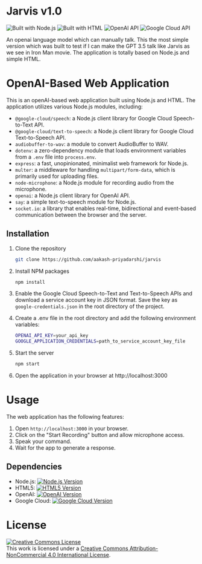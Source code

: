 # Jarvis v1.0
![Built with Node.js](https://img.shields.io/badge/Built%20with-Node.js-339933?style=for-the-badge&logo=node.js)
![Built with HTML](https://img.shields.io/badge/Built%20with-HTML-E34F26?style=for-the-badge&logo=html5)
![OpenAI API](https://img.shields.io/badge/OpenAI-API-2A2D2E?style=for-the-badge&logo=openai)
![Google Cloud API](https://img.shields.io/badge/Google%20Cloud-API-4285F4?style=for-the-badge&logo=google-cloud)



 An openai language model which can manually talk.
 This the most simple version which was built to test if I can make the GPT 3.5 talk like Jarvis as we see in Iron Man movie.
 The application is totally based on Node.js and simple HTML.
 


# OpenAI-Based Web Application

This is an openAI-based web application built using Node.js and HTML. The application utilizes various Node.js modules, including:

- `@google-cloud/speech`: a Node.js client library for Google Cloud Speech-to-Text API.
- `@google-cloud/text-to-speech`: a Node.js client library for Google Cloud Text-to-Speech API.
- `audiobuffer-to-wav`: a module to convert AudioBuffer to WAV.
- `dotenv`: a zero-dependency module that loads environment variables from a `.env` file into `process.env`.
- `express`: a fast, unopinionated, minimalist web framework for Node.js.
- `multer`: a middleware for handling `multipart/form-data`, which is primarily used for uploading files.
- `node-microphone`: a Node.js module for recording audio from the microphone.
- `openai`: a Node.js client library for OpenAI API.
- `say`: a simple text-to-speech module for Node.js.
- `socket.io`: a library that enables real-time, bidirectional and event-based communication between the browser and the server.

## Installation

1. Clone the repository
   ```sh
   git clone https://github.com/aakash-priyadarshi/jarvis
   
2. Install NPM packages
   ```sh
   npm install
   ```
3. Enable the Google Cloud Speech-to-Text and Text-to-Speech APIs and download a service account key in JSON format. Save the key as `google-credentials.json` in the root directory of the project.

4. Create a .env file in the root directory and add the following environment variables:
   ```sh
   OPENAI_API_KEY=your_api_key
   GOOGLE_APPLICATION_CREDENTIALS=path_to_service_account_key_file
   ```
5. Start the server
   ```sh
   npm start
   ```
6. Open the application in your browser at http://localhost:3000

# Usage
The web application has the following features:

1. Open `http://localhost:3000` in your browser.
2. Click on the "Start Recording" button and allow microphone access.
3. Speak your command.
4. Wait for the app to generate a response.

## Dependencies

- Node.js: [![Node.js Version][node-image]][node-url]
- HTML5: [![HTML5 Version][html5-image]][html5-url]
- OpenAI: [![OpenAI Version][openai-image]][openai-url]
- Google Cloud: [![Google Cloud Version][google-cloud-image]][google-cloud-url]

[node-image]: https://img.shields.io/badge/Node.js-v18.15.0-green.svg
[node-url]: https://nodejs.org/en/download/
[html5-image]: https://img.shields.io/badge/HTML5-v5-orange.svg
[html5-url]: https://developer.mozilla.org/en-US/docs/Web/Guide/HTML/HTML5
[openai-image]: https://img.shields.io/badge/OpenAI-v3.2.1-yellow.svg
[openai-url]: https://pypi.org/project/openai/
[google-cloud-image]: https://img.shields.io/badge/Google%20Cloud-v1.0-blue.svg
[google-cloud-url]: https://console.cloud.google.com/

# License
<a rel="license" href="http://creativecommons.org/licenses/by-nc/4.0/"><img alt="Creative Commons License" style="border-width:0" src="https://i.creativecommons.org/l/by-nc/4.0/88x31.png" /></a><br />This work is licensed under a <a rel="license" href="http://creativecommons.org/licenses/by-nc/4.0/">Creative Commons Attribution-NonCommercial 4.0 International License</a>.
